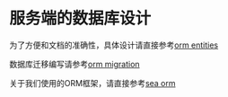 # 服务端的数据库设计

为了方便和文档的准确性，具体设计请直接参考[orm entities](https://github.com/SkyUOI/OurChat/tree/main/server/entities)

数据库迁移编写请参考[orm migration](https://github.com/SkyUOI/OurChat/tree/main/server/migration)

关于我们使用的ORM框架，请直接参考[sea orm](https://www.sea-ql.org/SeaORM/)
